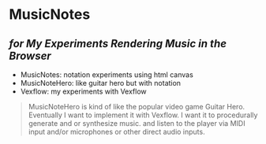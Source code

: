 # MusicNotes 

## _for My Experiments Rendering Music in the Browser_

- MusicNotes: notation experiments using html canvas
- MusicNoteHero: like guitar hero but with notation
- Vexflow: my experiments with Vexflow

> MusicNoteHero is kind of like the popular video game
> Guitar Hero.
> Eventually I want to implement it with Vexflow.
> I want it to procedurally generate and or synthesize music.
> and listen to the player via MIDI input and/or microphones
> or other direct audio inputs.